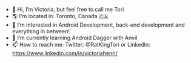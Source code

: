 - 👋 Hi, I’m Victoria, but feel free to call me Tori
- 🌎 I'm located in: Toronto, Canada 🇨🇦
- 👀 I’m interested in Android Development, back-end development and everything in between! 
- 🌱 I’m currently learning Android Dagger with Anvil
- 📫 How to reach me: Twitter: @RatKingTori or LinkedIn: https://www.linkedin.com/in/victoriahenri/

<!---
vhenri/vhenri is a ✨ special ✨ repository because its `README.md` (this file) appears on your GitHub profile.
You can click the Preview link to take a look at your changes.
--->
